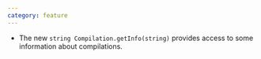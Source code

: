 ```yaml
---
category: feature
---
```

* The new `string Compilation.getInfo(string)` provides access to some information about compilations.

